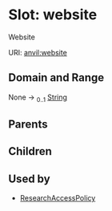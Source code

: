 
# Slot: website

Website

URI: [anvil:website](https://anvilproject.org/acr-harmonized-data-model/website)


## Domain and Range

None &#8594;  <sub>0..1</sub> [String](types/String.md)

## Parents


## Children


## Used by

 * [ResearchAccessPolicy](ResearchAccessPolicy.md)
